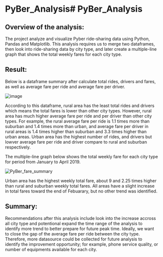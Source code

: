 # PyBer_Analysis# PyBer_Analysis

## Overview of the analysis:
The project analyze and visualize Pyber ride-sharing data using Python, Pandas and Matplotlib. This analysis requires us to merge two dataframes, then look into ride-sharing data by city type, and later create a multiple-line graph that shows the total weekly fares for each city type.

## Result:
Below is a dataframe summary after calculate total rides, drivers and fares, as well as average fare per ride and average fare per driver.

![image](https://user-images.githubusercontent.com/114631804/208954435-d2da095f-3058-423a-b4fe-ca7fafcafb08.png)

According to this dataframe, rural area has the least total rides and drivers which means the total fares is lower than other city types. However, rural area has much higher average fare per ride and per driver than other city types. For example, the rural average fare per ride is 1.1 times more than suburban and 1.4 times more than urban, and average fare per driver in rural areas is 1.4 times higher than suburban and 3.3 times higher than urban areas. Urban area has the highest number of rides, and drivers but lowver average fare per ride and driver compare to rural and suburban respectively.

The multiple-line graph below shows the total weekly fare for each city type for  period from January to April 2019.

![PyBer_fare_summary](https://user-images.githubusercontent.com/114631804/208954710-5f5edd65-0eb6-4aea-b919-ffa4aab7fe9e.png)

Urban area has the highest weekly total fare, about 9 and 2.25 times higher than rural and suburban weekly total fares. All areas have a slight increase in total fares toward the end of Febuarary, but no other trend was identified.


## Summary:
Recommendations after this analysis include look into the increase accross all city type and potentional expand the time range of the analysis to identify more trend to better prepare for future peak time. Ideally, we want to close the gap of the average fare per ride between the city type. Therefore, more datasource could be collected for future analysis to identify the improvement opportunity; for example, phone service quality, or number of equipments available for each city.



